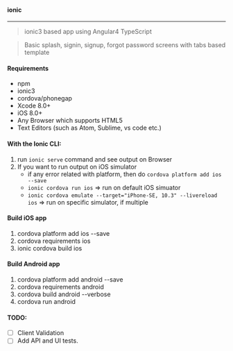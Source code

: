 #### ionic

---------

> ionic3 based app using Angular4 TypeScript

> Basic splash, signin, signup, forgot password screens with tabs based template

#### Requirements

- npm
- ionic3
- cordova/phonegap
- Xcode 8.0+
- iOS 8.0+
- Any Browser which supports HTML5
- Text Editors (such as Atom, Sublime, vs code etc.)


#### With the Ionic CLI:

1. run `ionic serve` command and see output on Browser
2. If you want to run output on iOS simulator
   -  if any error related with platform, then do `cordova platform add ios --save`
   - `ionic cordova run ios` => run on default iOS simuator
   - `ionic cordova emulate --target="iPhone-SE, 10.3" --livereload ios` => run on specific simulator, if multiple

#### Build iOS app

1. cordova platform add ios --save
2. cordova requirements ios
3. ionic cordova build ios

#### Build Android app

1. cordova platform add android --save
2. cordova requirements android
3. cordova build android --verbose
4. cordova run android


#### TODO:
* [ ] Client Validation
* [ ] Add API and UI tests.